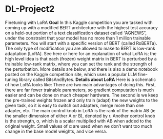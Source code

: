 # DL-Project2
Finetuning with LoRA
**Goal**
In this Kaggle competition you are tasked with coming up with a modified BERT architecture with the highest test accuracy on a held-out portion of a text classification dataset called “AGNEWS”, under the constraint that your model has no more than 1 million trainable parameters.
You will start with a specific version of BERT (called RoBERTa). The only type of modification you are allowed to make to BERT is low-rank adaptation [LoRA]. See here or here for an explanation of what LoRA is; the high level idea is that each (frozen) weight matrix in BERT is perturbed by a trainable low-rank matrix, where you can set the rank and the strength of the perturbation. More details are below, and there is also a demo notebook posted on the Kaggle competition site, which uses a popular LLM fine-tuning library called BitsAndBytes.
**Details about LoRA**
Here is a schematic of how LoRA looks like:
There are two main advantages of doing this. First, there are far fewer trainable parameters, so gradient computation is much easier and can be done on much cheaper hardware. The second is we keep the pre-trained weights frozen and only train (adapt) the new weights to the given task, so it is easy to switch out adapters, merge more than one adapter, etc.
The main control knob in LoRA is the rank of the matrix AB (ie the smaller dimension of either A or B), denoted by r. Another control knob is the strength, α, which is a scalar multiplied with AB when added to the original weight. Small values of α are used when we don’t want too much change in the base model weights, and vice versa.
